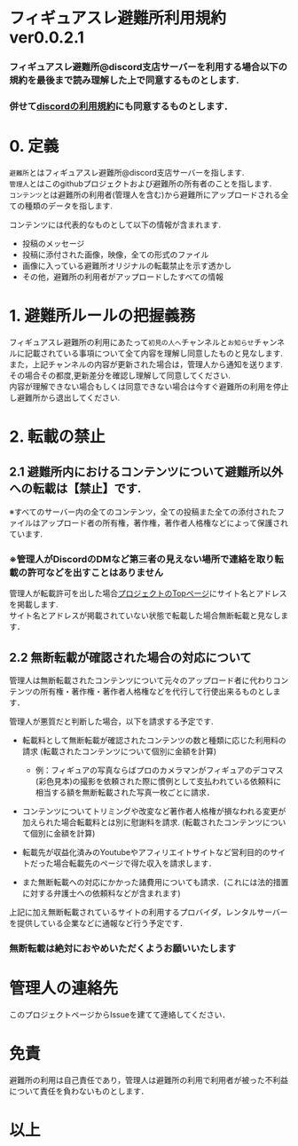 # フィギュアスレ避難所利用規約ver0.0.2.1

### フィギュアスレ避難所@discord支店サーバーを利用する場合以下の規約を最後まで読み理解した上で同意するものとします.  
### 併せて[discordの利用規約](https://discord.com/terms)にも同意するものとします．

# 0. 定義
`避難所`とはフィギュアスレ避難所@discord支店サーバーを指します.  
`管理人`とはこのgithubプロジェクトおよび避難所の所有者のことを指します.    
`コンテンツ`とは避難所の利用者(管理人を含む)から避難所にアップロードされる全ての種類のデータを指します.    

コンテンツには代表的なものとして以下の情報が含まれます.  
+ 投稿のメッセージ
+ 投稿に添付された画像，映像，全ての形式のファイル
+ 画像に入っている避難所オリジナルの転載禁止を示す透かし
+ その他，避難所の利用者がアップロードしたすべての情報

# 1. 避難所ルールの把握義務
フィギュアスレ避難所の利用にあたって`初見の人へ`チャンネルと`お知らせ`チャンネルに記載されている事項について全て内容を理解し同意したものと見なします.  
また，上記チャンネルの内容が更新された場合は，管理人から通知を送ります.  
その場合その都度,更新差分を確認し理解して同意してください.     
内容が理解できない場合もしくは同意できない場合は今すぐ避難所の利用を停止し避難所から退出してください.  

# 2. 転載の禁止 
## 2.1 避難所内におけるコンテンツについて避難所以外への転載は【禁止】です.  
※すべてのサーバー内の全てのコンテンツ，全ての投稿また全ての添付されたファイルはアップロード者の所有権，著作権，著作者人格権などによって保護されています.  

### ※管理人がDiscordのDMなど第三者の見えない場所で連絡を取り転載の許可などを出すことはありません
管理人が転載許可を出した場合[プロジェクトのTopページ](https://github.com/figuaki/HomePage/)にサイト名とアドレスを掲載します.  
サイト名とアドレスが掲載されていない状態で転載した場合無断転載と見なします．

## 2.2 無断転載が確認された場合の対応について  
管理人は無断転載されたコンテンツについて元々のアップロード者に代わりコンテンツの所有権・著作権・著作者人格権などを代行して行使出来るものとします．

管理人が悪質だと判断した場合，以下を請求する予定です.

+ 転載料として無断転載が確認されたコンテンツの数と種類に応じた利用料の請求 (転載されたコンテンツについて個別に金額を計算)
    + 例：フィギュアの写真ならばプロのカメラマンがフィギュアのデコマス(彩色見本)の撮影を依頼された際に慣例として支払われている依頼料に相当する額を無断転載された写真一枚ごとに請求．

+ コンテンツについてトリミングや改変など著作者人格権が損なわれる変更が加えられた場合転載料とは別に慰謝料を請求. (転載されたコンテンツについて個別に金額を計算)

+ 転載先が収益化済みのYoutubeやアフィリエイトサイトなど営利目的のサイトだった場合転載先のページで得た収入を請求します．

+ また無断転載への対応にかかった諸費用についても請求．(これには法的措置に対する弁護士への依頼料などが含まれます)

上記に加え無断転載されているサイトの利用するプロバイダ，レンタルサーバーを提供している企業などに通報など行う予定です．

### 無断転載は絶対におやめいただくようお願いいたします

# 管理人の連絡先

このプロジェクトページからIssueを建てて連絡してください．

# 免責
避難所の利用は自己責任であり，管理人は避難所の利用で利用者が被った不利益について責任を負わないものとします．

# 以上